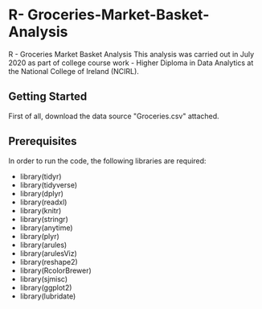 # R- Groceries-Market-Basket-Analysis
R - Groceries Market Basket Analysis
This analysis was carried out in July 2020 as part of college course work - Higher Diploma in Data Analytics at the National College of Ireland (NCIRL). 
## Getting Started
First of all, download the data source "Groceries.csv" attached. 
## Prerequisites
In order to run the code, the following libraries are required: 
* library(tidyr)
* library(tidyverse)
* library(dplyr)
* library(readxl)
* library(knitr)
* library(stringr)
* library(anytime)
* library(plyr)
* library(arules)
* library(arulesViz)
* library(reshape2)
* library(RcolorBrewer)
* library(sjmisc)
* library(ggplot2)
* library(lubridate)

